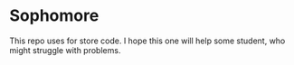 # Sophomore
This repo uses for store code.
I hope this one will help some student, who might struggle with problems.
